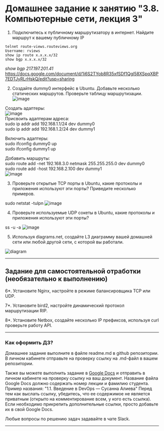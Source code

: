 # Домашнее задание к занятию "3.8. Компьютерные сети, лекция 3"

1. Подключитесь к публичному маршрутизатору в интернет. Найдите маршрут к вашему публичному IP
```
telnet route-views.routeviews.org
Username: rviews
show ip route x.x.x.x/32
show bgp x.x.x.x/32
```
_show bgp 217.197.201.41_
https://docs.google.com/document/d/1i6S2TYob8R35xfSDf1Qgl58XSpqXBP7EDTJyRLrHskQ/edit?usp=sharing

2. Создайте dummy0 интерфейс в Ubuntu. Добавьте несколько статических маршрутов. Проверьте таблицу маршрутизации.
![image](https://user-images.githubusercontent.com/48878229/136662242-15bfb252-0912-4ca3-8063-8d7da61dc5ab.png)

Создать адаптеры:  
![image](https://user-images.githubusercontent.com/48878229/136260074-a3ee0e8c-86ac-48f8-adf5-bdf9ae694a31.png)  
Присвоить адаптерам адреса:  
sudo ip addr add 192.168.1.1/24 dev dummy0  
sudo ip addr add 192.168.1.2/24 dev dummy1  

Включить адаптеры:  
sudo ifconfig dummy0 up  
sudo ifconfig dummy1 up  

Добавить маршруты:  
sudo route add -net 192.168.3.0 netmask 255.255.255.0 dev dummy0  
sudo route add -host 192.168.2.100 dev dummy1  
![image](https://user-images.githubusercontent.com/48878229/136665470-5905156f-e988-48e9-b479-dfb866bcb326.png)  


3. Проверьте открытые TCP порты в Ubuntu, какие протоколы и приложения используют эти порты? Приведите несколько примеров.

sudo netstat -tulpn
![image](https://user-images.githubusercontent.com/48878229/136665536-9519df20-0fdb-42dd-bd86-fe9e5d27a03e.png)


4. Проверьте используемые UDP сокеты в Ubuntu, какие протоколы и приложения используют эти порты?

ss -u -a
![image](https://user-images.githubusercontent.com/48878229/136665779-a37c87d9-6cc2-4c58-a9ee-7c1c3700db18.png)


5. Используя diagrams.net, создайте L3 диаграмму вашей домашней сети или любой другой сети, с которой вы работали. 

![diagram](https://user-images.githubusercontent.com/48878229/136668302-23a2ee49-824e-4912-bdbb-d4868af85c45.jpg)


 ---
## Задание для самостоятельной отработки (необязательно к выполнению)

6*. Установите Nginx, настройте в режиме балансировщика TCP или UDP.

<!--
   Пример конфига tcp-балансировщика:

   upstream backend {
   server 10.0.0.100:44433;
   server 10.0.0.200:44433;
}

server {
   listen 80;
   location / {
       proxy_read_timeout 1800;
       proxy_connect_timeout 1800;
       proxy_send_timeout 1800;
       send_timeout 1800;
       proxy_set_header        Accept-Encoding   "";
       proxy_set_header        X-Forwarded-By    $server_addr:$server_port;
       proxy_set_header        X-Forwarded-For   $remote_addr;
       proxy_set_header        X-Forwarded-Proto $scheme;
       proxy_set_header Host $host;
       proxy_set_header X-Real-IP $remote_addr;
       proxy_pass http://backend;
   }
 -->
7*. Установите bird2, настройте динамический протокол маршрутизации RIP.

8*. Установите Netbox, создайте несколько IP префиксов, используя curl проверьте работу API.

 ---

### Как оформить ДЗ?

Домашнее задание выполните в файле readme.md в github репозитории. В личном кабинете отправьте на проверку ссылку на .md-файл в вашем репозитории.

Также вы можете выполнить задание в [Google Docs](https://docs.google.com/document/u/0/?tgif=d) и отправить в личном кабинете на проверку ссылку на ваш документ.
Название файла Google Docs должно содержать номер лекции и фамилию студента. Пример названия: "1.1. Введение в DevOps — Сусанна Алиева"
Перед тем как выслать ссылку, убедитесь, что ее содержимое не является приватным (открыто на комментирование всем, у кого есть ссылка). 
Если необходимо прикрепить дополнительные ссылки, просто добавьте их в свой Google Docs.

Любые вопросы по решению задач задавайте в чате Slack.

---
